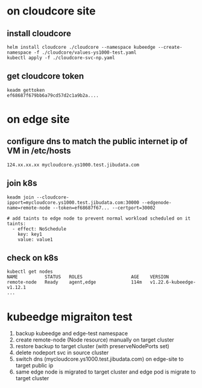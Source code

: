# on cloudcore site

## install cloudcore

```
helm install cloudcore ./cloudcore --namespace kubeedge --create-namespace -f ./cloudcore/values-ys1000-test.yaml
kubectl apply -f ./cloudcore-svc-np.yaml
```



## get cloudcore token

```
keadm gettoken
ef68687f679bb6a79cd57d2c1a9b2a....
```

# on edge site

## configure dns to match the public internet ip of VM in /etc/hosts 

```
124.xx.xx.xx mycloudcore.ys1000.test.jibudata.com
```

## join k8s

```
keadm join --cloudcore-ipport=mycloudcore.ys1000.test.jibudata.com:30000 --edgenode-name=remote-node --token=ef68687f67... --certport=30002 

# add taints to edge node to prevent normal workload scheduled on it
taints:
  - effect: NoSchedule
    key: key1
    value: value1
```

## check on k8s 

```
kubectl get nodes
NAME          STATUS   ROLES                  AGE    VERSION
remote-node   Ready    agent,edge             114m   v1.22.6-kubeedge-v1.12.1
...
```


# kubeedge migraiton test

1. backup kubeedge and edge-test namespace
2. create remote-node (Node resource) manually on target cluster
3. restore backup to target cluster (with preserveNodePorts set)
4. delete nodeport svc in source cluster
5. switch dns (mycloudcore.ys1000.test.jibudata.com) on edge-site to target public ip 
6. same edge node is migrated to target cluster and edge pod is migrate to target cluster 
